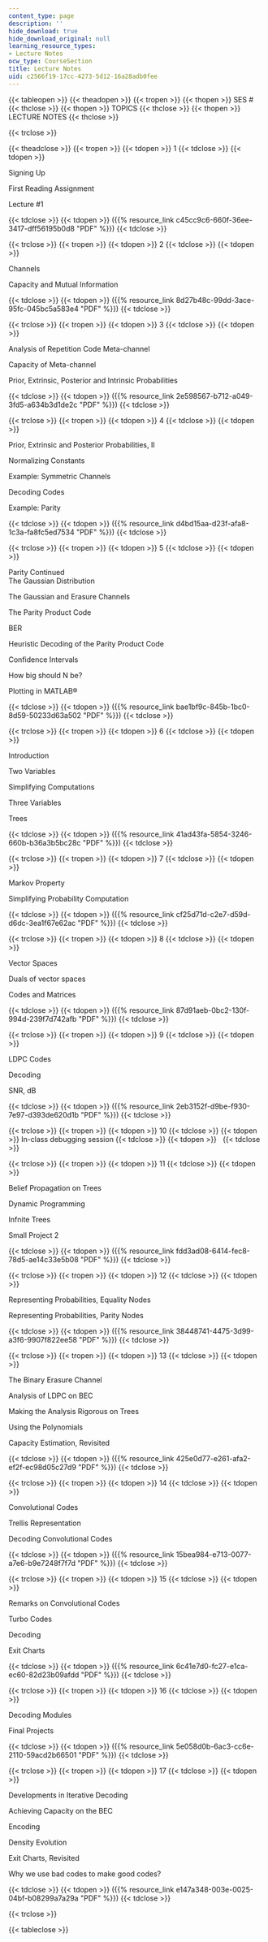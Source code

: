 ```yaml
---
content_type: page
description: ''
hide_download: true
hide_download_original: null
learning_resource_types:
- Lecture Notes
ocw_type: CourseSection
title: Lecture Notes
uid: c2566f19-17cc-4273-5d12-16a28adb0fee
---
```


{{< tableopen >}}
{{< theadopen >}}
{{< tropen >}}
{{< thopen >}}
SES #
{{< thclose >}}
{{< thopen >}}
TOPICS
{{< thclose >}}
{{< thopen >}}
LECTURE NOTES
{{< thclose >}}

{{< trclose >}}

{{< theadclose >}}
{{< tropen >}}
{{< tdopen >}}
1
{{< tdclose >}}
{{< tdopen >}}


Signing Up

First Reading Assignment

Lecture #1


{{< tdclose >}}
{{< tdopen >}}
({{% resource_link c45cc9c6-660f-36ee-3417-dff56195b0d8 "PDF" %}})
{{< tdclose >}}

{{< trclose >}}
{{< tropen >}}
{{< tdopen >}}
2
{{< tdclose >}}
{{< tdopen >}}


Channels

Capacity and Mutual Information


{{< tdclose >}}
{{< tdopen >}}
({{% resource_link 8d27b48c-99dd-3ace-95fc-045bc5a583e4 "PDF" %}})
{{< tdclose >}}

{{< trclose >}}
{{< tropen >}}
{{< tdopen >}}
3
{{< tdclose >}}
{{< tdopen >}}


Analysis of Repetition Code Meta-channel

Capacity of Meta-channel

Prior, Extrinsic, Posterior and Intrinsic Probabilities


{{< tdclose >}}
{{< tdopen >}}
({{% resource_link 2e598567-b712-a049-3fd5-a634b3d1de2c "PDF" %}})
{{< tdclose >}}

{{< trclose >}}
{{< tropen >}}
{{< tdopen >}}
4
{{< tdclose >}}
{{< tdopen >}}


Prior, Extrinsic and Posterior Probabilities, II

Normalizing Constants

Example: Symmetric Channels

Decoding Codes

Example: Parity


{{< tdclose >}}
{{< tdopen >}}
({{% resource_link d4bd15aa-d23f-afa8-1c3a-fa8fc5ed7534 "PDF" %}})
{{< tdclose >}}

{{< trclose >}}
{{< tropen >}}
{{< tdopen >}}
5
{{< tdclose >}}
{{< tdopen >}}


Parity Continued  
The Gaussian Distribution

The Gaussian and Erasure Channels

The Parity Product Code

BER

Heuristic Decoding of the Parity Product Code

Confidence Intervals

How big should N be?

Plotting in MATLAB®


{{< tdclose >}}
{{< tdopen >}}
({{% resource_link bae1bf9c-845b-1bc0-8d59-50233d63a502 "PDF" %}})
{{< tdclose >}}

{{< trclose >}}
{{< tropen >}}
{{< tdopen >}}
6
{{< tdclose >}}
{{< tdopen >}}


Introduction

Two Variables

Simplifying Computations

Three Variables

Trees


{{< tdclose >}}
{{< tdopen >}}
({{% resource_link 41ad43fa-5854-3246-660b-b36a3b5bc28c "PDF" %}})
{{< tdclose >}}

{{< trclose >}}
{{< tropen >}}
{{< tdopen >}}
7
{{< tdclose >}}
{{< tdopen >}}


Markov Property

Simplifying Probability Computation


{{< tdclose >}}
{{< tdopen >}}
({{% resource_link cf25d71d-c2e7-d59d-d6dc-3ea1f67e62ac "PDF" %}})
{{< tdclose >}}

{{< trclose >}}
{{< tropen >}}
{{< tdopen >}}
8
{{< tdclose >}}
{{< tdopen >}}


Vector Spaces

Duals of vector spaces

Codes and Matrices


{{< tdclose >}}
{{< tdopen >}}
({{% resource_link 87d91aeb-0bc2-130f-994d-239f7d742afb "PDF" %}})
{{< tdclose >}}

{{< trclose >}}
{{< tropen >}}
{{< tdopen >}}
9
{{< tdclose >}}
{{< tdopen >}}


LDPC Codes

Decoding

SNR, dB


{{< tdclose >}}
{{< tdopen >}}
({{% resource_link 2eb3152f-d9be-f930-7e97-d393de620d1b "PDF" %}})
{{< tdclose >}}

{{< trclose >}}
{{< tropen >}}
{{< tdopen >}}
10
{{< tdclose >}}
{{< tdopen >}}
In-class debugging session
{{< tdclose >}}
{{< tdopen >}}
 
{{< tdclose >}}

{{< trclose >}}
{{< tropen >}}
{{< tdopen >}}
11
{{< tdclose >}}
{{< tdopen >}}


Belief Propagation on Trees

Dynamic Programming

Infnite Trees

Small Project 2


{{< tdclose >}}
{{< tdopen >}}
({{% resource_link fdd3ad08-6414-fec8-78d5-ae14c33e5b08 "PDF" %}})
{{< tdclose >}}

{{< trclose >}}
{{< tropen >}}
{{< tdopen >}}
12
{{< tdclose >}}
{{< tdopen >}}


Representing Probabilities, Equality Nodes

Representing Probabilities, Parity Nodes


{{< tdclose >}}
{{< tdopen >}}
({{% resource_link 38448741-4475-3d99-a3f6-9907f822ee58 "PDF" %}})
{{< tdclose >}}

{{< trclose >}}
{{< tropen >}}
{{< tdopen >}}
13
{{< tdclose >}}
{{< tdopen >}}


The Binary Erasure Channel

Analysis of LDPC on BEC

Making the Analysis Rigorous on Trees

Using the Polynomials

Capacity Estimation, Revisited


{{< tdclose >}}
{{< tdopen >}}
({{% resource_link 425e0d77-e261-afa2-ef2f-ec98d05c27d9 "PDF" %}})
{{< tdclose >}}

{{< trclose >}}
{{< tropen >}}
{{< tdopen >}}
14
{{< tdclose >}}
{{< tdopen >}}


Convolutional Codes

Trellis Representation

Decoding Convolutional Codes


{{< tdclose >}}
{{< tdopen >}}
({{% resource_link 15bea984-e713-0077-a7e6-b9e7248f7f7d "PDF" %}})
{{< tdclose >}}

{{< trclose >}}
{{< tropen >}}
{{< tdopen >}}
15
{{< tdclose >}}
{{< tdopen >}}


Remarks on Convolutional Codes

Turbo Codes

Decoding

Exit Charts


{{< tdclose >}}
{{< tdopen >}}
({{% resource_link 6c41e7d0-fc27-e1ca-ec60-82d23b09afdd "PDF" %}})
{{< tdclose >}}

{{< trclose >}}
{{< tropen >}}
{{< tdopen >}}
16
{{< tdclose >}}
{{< tdopen >}}


Decoding Modules

Final Projects


{{< tdclose >}}
{{< tdopen >}}
({{% resource_link 5e058d0b-6ac3-cc6e-2110-59acd2b66501 "PDF" %}})
{{< tdclose >}}

{{< trclose >}}
{{< tropen >}}
{{< tdopen >}}
17
{{< tdclose >}}
{{< tdopen >}}


Developments in Iterative Decoding

Achieving Capacity on the BEC

Encoding

Density Evolution

Exit Charts, Revisited

Why we use bad codes to make good codes?


{{< tdclose >}}
{{< tdopen >}}
({{% resource_link e147a348-003e-0025-04bf-b08299a7a29a "PDF" %}})
{{< tdclose >}}

{{< trclose >}}

{{< tableclose >}}